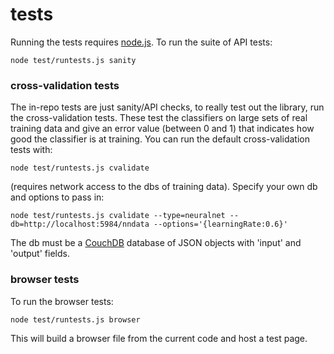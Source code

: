 # tests
Running the tests requires [node.js](http://nodejs.org/). To run the suite of API tests:

	node test/runtests.js sanity

### cross-validation tests
The in-repo tests are just sanity/API checks, to really test out the library, run the cross-validation tests. These
test the classifiers on large sets of real training data and give an error value (between 0 and 1) that indicates how good the classifier is at training. You can run the default cross-validation tests with:

	node test/runtests.js cvalidate
	
(requires network access to the dbs of training data). Specify your own db and options to pass in:

	node test/runtests.js cvalidate --type=neuralnet --db=http://localhost:5984/nndata --options='{learningRate:0.6}'

The db must be a [CouchDB](http://couchdb.com) database of JSON objects with 'input' and 'output' fields.

### browser tests
To run the browser tests:

	node test/runtests.js browser
	
This will build a browser file from the current code and host a test page.
